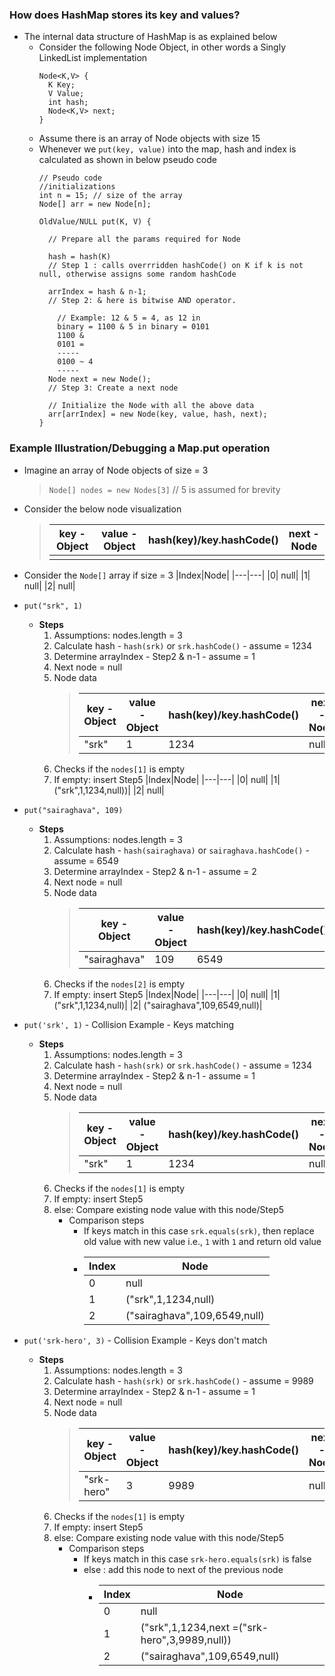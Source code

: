 ### How does HashMap stores its key and values?
  - The internal data structure of HashMap is as explained below
    - Consider the following Node Object, in other words a Singly LinkedList implementation
      ```
      Node<K,V> {
        K Key;
        V Value;
        int hash;
        Node<K,V> next;
      }
      ```
    - Assume there is an array of Node objects with size 15
    - Whenever we `put(key, value)` into the map, hash and index is calculated as shown in below pseudo code
      ```
      // Pseudo code
      //initializations
      int n = 15; // size of the array
      Node[] arr = new Node[n];

      OldValue/NULL put(K, V) {
        
        // Prepare all the params required for Node
        
        hash = hash(K) 
        // Step 1 : calls overrridden hashCode() on K if k is not null, otherwise assigns some random hashCode

        arrIndex = hash & n-1;
        // Step 2: & here is bitwise AND operator. 
        
          // Example: 12 & 5 = 4, as 12 in 
          binary = 1100 & 5 in binary = 0101
          1100 &
          0101 =
          -----
          0100 ~ 4
          -----
        Node next = new Node();
        // Step 3: Create a next node

        // Initialize the Node with all the above data
        arr[arrIndex] = new Node(key, value, hash, next);
      }
      ```

### Example Illustration/Debugging a Map.put operation
- Imagine an array of Node objects of size = 3
  > `Node[] nodes = new Nodes[3]` // 5 is assumed for brevity
- Consider the below node visualization 
  > |key - Object|value - Object | hash(key)/key.hashCode() | next - Node |
   >|---|---|---|---|
   >||||||
- Consider the `Node[]` array if size = 3
  |Index|Node|
  |---|---|
  |0| null|
  |1| null|
  |2| null|
- `put("srk", 1)`
  - **Steps**  
      1. Assumptions: nodes.length = 3
      2. Calculate hash - `hash(srk)` or `srk.hashCode()` - assume = 1234
      3. Determine arrayIndex - Step2 & n-1 - assume = 1
      4. Next node = null
      5. Node data
          > |key - Object|value - Object | hash(key)/key.hashCode() | next - Node |
          >|---|---|---|---|
          >|"srk"|1|1234|null|
      6. Checks if the `nodes[1]` is empty
      7. If empty: insert Step5
          |Index|Node|
          |---|---|
          |0| null|
          |1|("srk",1,1234,null))|
          |2| null|
- `put("sairaghava", 109)`
  - **Steps**  
      1. Assumptions: nodes.length = 3
      2. Calculate hash - `hash(sairaghava)` or `sairaghava.hashCode()` - assume = 6549
      3. Determine arrayIndex - Step2 & n-1 - assume = 2
      4. Next node = null
      5. Node data
          > |key - Object|value - Object | hash(key)/key.hashCode() | next - Node |
          >|---|---|---|---|
          >|"sairaghava"|109|6549|null|
      6. Checks if the `nodes[2]` is empty
      7. If empty: insert Step5
          |Index|Node|
          |---|---|
          |0| null|
          |1| ("srk",1,1234,null)|
          |2| ("sairaghava",109,6549,null)|
- `put('srk', 1)` - Collision Example - Keys matching
    - **Steps**  
      1. Assumptions: nodes.length = 3
      2. Calculate hash - `hash(srk)` or `srk.hashCode()` - assume = 1234
      3. Determine arrayIndex - Step2 & n-1 - assume = 1
      4. Next node = null
      5. Node data
          > |key - Object|value - Object | hash(key)/key.hashCode() | next - Node |
          >|---|---|---|---|
          >|"srk"|1|1234|null|
      6. Checks if the `nodes[1]` is empty
      7. If empty: insert Step5
      8. else: Compare existing node value with this node/Step5
          - Comparison steps
            - If keys match in this case `srk.equals(srk)`, then replace old value with new value i.e., `1` with `1` and return old value 
            - |Index|Node|
              |---|---|
              |0| null|
              |1| ("srk",1,1234,null)|
              |2| ("sairaghava",109,6549,null)|

- `put('srk-hero', 3)` - Collision Example - Keys don't match
  - **Steps**  
      1. Assumptions: nodes.length = 3
      2. Calculate hash - `hash(srk)` or `srk.hashCode()` - assume = 9989
      3. Determine arrayIndex - Step2 & n-1 - assume = 1
      4. Next node = null
      5. Node data
          > |key - Object|value - Object | hash(key)/key.hashCode() | next - Node |
          >|---|---|---|---|
          >|"srk-hero"|3|9989|null|
      6. Checks if the `nodes[1]` is empty
      7. If empty: insert Step5
      8. else: Compare existing node value with this node/Step5
          - Comparison steps
            - If keys match in this case `srk-hero.equals(srk)` is false
            - else : add this node to next of the previous node
              - |Index|Node|
                |---|---|
                |0| null|
                |1| ("srk",1,1234,next =("srk-hero",3,9989,null))|
                |2| ("sairaghava",109,6549,null)|